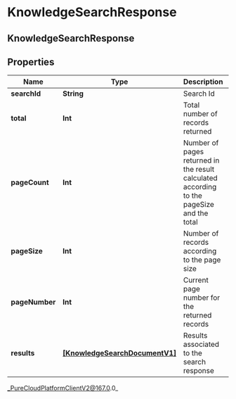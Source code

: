 # KnowledgeSearchResponse

## KnowledgeSearchResponse

## Properties

|Name | Type | Description | Notes|
|------------ | ------------- | ------------- | -------------|
| **searchId** | **String** | Search Id | [optional] |
| **total** | **Int** | Total number of records returned | [optional] |
| **pageCount** | **Int** | Number of pages returned in the result calculated according to the pageSize and the total | [optional] |
| **pageSize** | **Int** | Number of records according to the page size | [optional] |
| **pageNumber** | **Int** | Current page number for the returned records | [optional] |
| **results** | [**[KnowledgeSearchDocumentV1]**]([KnowledgeSearchDocumentV1]) | Results associated to the search response | [optional] |



_PureCloudPlatformClientV2@167.0.0_
